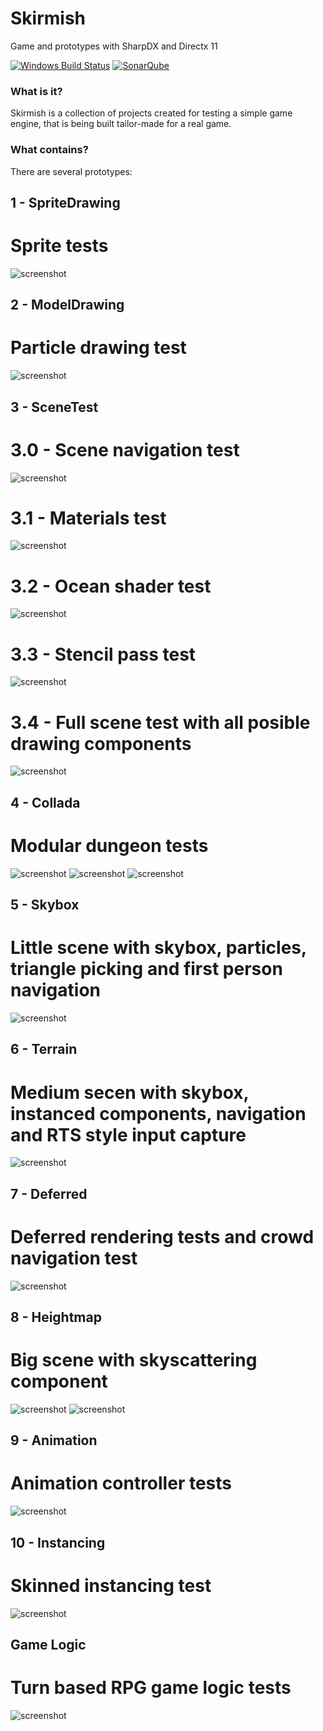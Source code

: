 # Skirmish
Game and prototypes with SharpDX and Directx 11

[![Windows Build Status](https://ci.appveyor.com/api/projects/status/github/selinux24/skirmish?svg=true&branch=master)](https://ci.appveyor.com/project/Selinux24/skirmish/branch/master)
[![SonarQube](https://sonarcloud.io/api/project_badges/measure?project=Selinux24_Skirmish_master&metric=alert_status)](https://sonarcloud.io/dashboard?id=Selinux24_Skirmish_master)

### What is it?

Skirmish is a collection of projects created for testing a simple game engine, that is being built tailor-made for a real game.

### What contains?

There are several prototypes:

 ## 1 - SpriteDrawing
 
 # Sprite tests
 ![screenshot](/Docs/Images/1.png?raw=true)
 
 ## 2 - ModelDrawing
 
 # Particle drawing test
 ![screenshot](/Docs/Images/2.png?raw=true)
 
 ## 3 - SceneTest
 
 # 3.0 - Scene navigation test
 
 ![screenshot](/Docs/Images/3.0.png?raw=true)
 
 # 3.1 - Materials test
 
 ![screenshot](/Docs/Images/3.1.png?raw=true)
 
 # 3.2 - Ocean shader test
 
 ![screenshot](/Docs/Images/3.2.png?raw=true)
 
 # 3.3 - Stencil pass test
 
 ![screenshot](/Docs/Images/3.3.png?raw=true)
 
 # 3.4 - Full scene test with all posible drawing components
 
 ![screenshot](/Docs/Images/3.4.png?raw=true)
 
 ## 4 - Collada
 
 # Modular dungeon tests
  
 ![screenshot](/Docs/Images/4.0.png?raw=true)
 ![screenshot](/Docs/Images/4.1.png?raw=true)
 ![screenshot](/Docs/Images/4.2.png?raw=true)
 
 ## 5 - Skybox
 
 # Little scene with skybox, particles, triangle picking and first person navigation
 
 ![screenshot](/Docs/Images/5.png?raw=true)
 
 ## 6 - Terrain
 
 # Medium secen with skybox, instanced components, navigation and RTS style input capture
 
 ![screenshot](/Docs/Images/6.png?raw=true)
 
 ## 7 - Deferred
 
 # Deferred rendering tests and crowd navigation test
 
 ![screenshot](/Docs/Images/7.png?raw=true)
 
 ## 8 - Heightmap
 
 # Big scene with skyscattering component
 
 ![screenshot](/Docs/Images/8.0.png?raw=true)
 ![screenshot](/Docs/Images/8.1.png?raw=true)
 
 ## 9 - Animation
 
 # Animation controller tests
 
 ![screenshot](/Docs/Images/9.png?raw=true)
 
 ## 10 - Instancing
 
 # Skinned instancing test
 
 ![screenshot](/Docs/Images/10.png?raw=true)
 
 ## Game Logic
 
 # Turn based RPG game logic tests
 
 ![screenshot](/Docs/Images/Z.png?raw=true)
 
 
 
